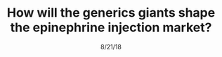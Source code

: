 ---
title: "How will the generics giants shape the epinephrine injection market?"
image: "images/writing/post-15.jpg"
link: "https://www.medicaldevice-network.com/comment/epinephrine-injection-device/"
categories: ['Analyst Insight']
date: "8/21/18"
order: "23"
draft: false
---